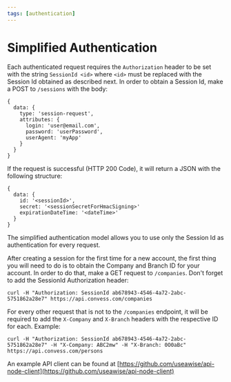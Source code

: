```yaml
---
tags: [authentication]
---
```


# Simplified Authentication

Each authenticated request requires the `Authorization` header to be set with the string `SessionId <id>` where `<id>` must be replaced with the Session Id obtained as described next. In order to obtain a Session Id, make a POST to `/sessions` with the body:
```
{
  data: {
    type: 'session-request',
    attributes: {
      login: 'user@email.com',
      password: 'userPassword',
      userAgent: 'myApp'
    }
  }
}
```

If the request is successful (HTTP 200 Code), it will return a JSON with the following structure:
```
{
  data: {
    id: '<sessionId>',
    secret: '<sessionSecretForHmacSigning>'
    expirationDateTime: '<dateTime>'
  }
}
```

The simplified authentication model allows you to use only the Session Id as authentication for every request.

After creating a session for the first time for a new account, the first thing you will need to do is to obtain the Company and Branch ID for your account. In order to do that, make a GET request to `/companies`. Don't forget to add the SessionId Authorization header:
```
curl -H "Authorization: SessionId ab678943-4546-4a72-2abc-5751862a28e7" https://api.convess.com/companies
```

For every other request that is not to the `/companies` endpoint, it will be required to add the `X-Company` and `X-Branch` headers with the respective ID for each. Example:
```
curl -H "Authorization: SessionId ab678943-4546-4a72-2abc-5751862a28e7" -H "X-Company: ABC2mw" -H "X-Branch: 0O0aBc" https://api.convess.com/persons
```

An example API client can be found at [https://github.com/useawise/api-node-client](https://github.com/useawise/api-node-client)